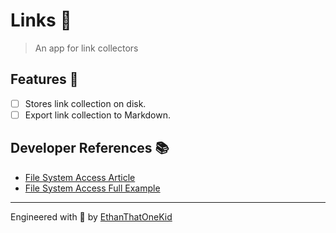 # Links 🔗

> An app for link collectors

## Features 💅

- [ ] Stores link collection on disk.
- [ ] Export link collection to Markdown.

## Developer References 📚

- [File System Access Article](https://web.dev/file-system-access/)
- [File System Access Full Example](https://github.com/GoogleChromeLabs/text-editor)

---

Engineered with 💖 by [EthanThatOneKid](http://ethandavidson.com/)
